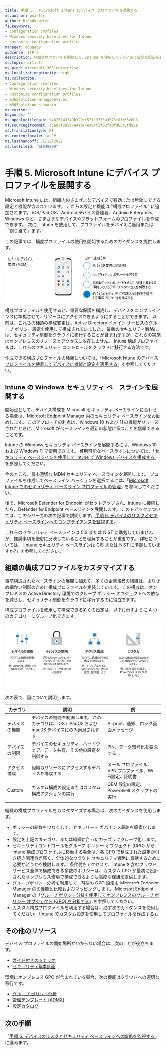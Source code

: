 ```yaml
---
title: 手順 5.  Microsoft Intune にデバイス プロファイルを展開する
ms.author: bcarter
author: brendacarter
f1.keywords:
- configuration profiles
- Windows security baselines for Intune
- customize configuration profiles
manager: dougeby
audience: ITPro
description: 構成プロファイルを開始して、Intune を使用してデバイスに安全な設定を適用し、これらのセキュリティ制御をクラウドに移行します。
ms.topic: article
ms.prod: microsoft-365-enterprise
ms.localizationpriority: high
ms.collection:
- Configuration profiles
- Windows security baselines for Intune
- customize configuration profiles-
- m365solution-managedevices
- m365solution-scenario
ms.custom: ''
keywords: ''
ms.openlocfilehash: 94825143349b329cf571c9735a3573f8fc65e8b8
ms.sourcegitcommit: c6a97f2a5b7a41b74ec84f2f62fabfd65d8fd92a
ms.translationtype: HT
ms.contentlocale: ja-JP
ms.lasthandoff: 01/12/2022
ms.locfileid: "61939299"
---
```

# <a name="step-5-deploy-device-profiles-in-microsoft-intune"></a>手順 5.  Microsoft Intune にデバイス プロファイルを展開する

Microsoft Intune には、組織内のさまざまなデバイスで有効または無効にできる設定と機能が含まれています。 これらの設定と機能は "構成プロファイル" に追加されます。 iOS/iPad OS、Android デバイス管理者、Android Enterprise、Windows など、さまざまなデバイスやプラットフォームのプロファイルを作成できます。 次に、Intune を使用して、プロファイルをデバイスに適用または「割り当て」ます。

この記事では、構成プロファイルの使用を開始するためのガイダンスを提供します。 


![デバイスを管理するための手順](../media/devices/intune-mdm-step-4.png#lightbox)

構成プロファイルを使用すると、重要な保護を構成し、デバイスをコンプライアンスに準拠させて、リソースにアクセスできるようにすることができます。 以前は、これらの種類の構成変更は、Active Directory ドメイン サービスのグループ ポリシー設定を使用して構成されていました。 最新のセキュリティ戦略には、セキュリティ制御をクラウドに移行することが含まれますが、これらの実施はオンプレミスのリソースとアクセスに依存しません。 Intune 構成プロファイルは、これらのセキュリティ コントロールをクラウドに移行する方法です。 

作成できる構成プロファイルの種類については、「[Microsoft Intune のデバイス プロファイルを使用してデバイスに機能と設定を適用する](/mem/intune/configuration/device-profiles)」を参照してください。

## <a name="deploy-windows-security-baselines-for-intune"></a>Intune の Windows セキュリティ ベースラインを展開する

開始点として、デバイス構成を Microsoft セキュリティ ベースラインに合わせる場合は、Microsoft Endpoint Manager 内のセキュリティ ベースラインをお勧めします。 このアプローチの利点は、Windows 10 および 11 の機能がリリースされたときに、Microsoft がベースラインを最新の状態に保つことを信頼できることです。 

Intune の Windows セキュリティ ベースラインを展開するには、Windows 10 および Windows 11 で使用できます。 使用可能なベースラインについては、「[セキュリティ ベースラインを使用して Intune で Windows デバイスを構成する](/mem/intune/protect/security-baselines)」を参照してください。

今のところ、最も適切な MDM セキュリティ ベースラインを展開します。 プロファイルを作成してベースライン バージョンを選択するには、「[Microsoft Intune でのセキュリティ ベースライン プロファイルの管理](/mem/intune/protect/security-baselines-configure)」を参照してください。

後で、Microsoft Defender for Endpoint がセットアップされ、Intune に接続したら、Defender for Endpoint ベースラインを展開します。 このトピックについては、このシリーズの次の記事で説明します。[手順 6. デバイスのリスクとセキュリティ ベースラインへのコンプライアンスを監視する](manage-devices-with-intune-monitor-risk.md)。

これらのセキュリティ ベースラインは CIS または NIST に準拠していませんが、推奨事項を厳密に反映していることを理解することが重要です。 詳細については、「[Intune セキュリティ ベースラインは CIS または NIST に準拠していますか](/mem/intune/protect/security-baselines)?」を参照してください。

## <a name="customize-configuration-profiles-for-your-organization"></a>組織の構成プロファイルをカスタマイズする

事前構成されたベースラインの展開に加えて、多くの企業規模の組織は、よりきめ細かい制御のために構成プロファイルを実装しています。 この構成は、オンプレミスの Active Directory 環境でのグループ ポリシー オブジェクトへの依存を減らし、セキュリティ制御をクラウドに移行するのに役立ちます。 

構成プロファイルを使用して構成できる多くの設定は、以下に示すように 4 つのカテゴリーにグループ化できます。

![Intune デバイス プロファイルのカテゴリ](../media/devices/intune-device-profile-categories.png#lightbox)

次の表で、図について説明します。


|カテゴリ |説明 |例  |
|---------|---------|---------|
|デバイスの機能     | デバイスの機能を制御します。 このカテゴリは、iOS / iPadOS および macOS デバイスにのみ適用されます。        | Airprint、通知、ロック画面メッセージ        |
|デバイスの制限     | デバイスのセキュリティ、ハードウェア、データ共有、その他の設定を制御する        | PIN、データ暗号化を要求する        |
|アクセス構成     |  組織のリソースにアクセスするデバイスを構成する        | メール プロファイル、VPN プロファイル、Wi-Fi設定、証明書        |
|Custom     | カスタム構成の設定またはカスタム構成アクションの実行       | OEM 設定の設定、PowerShell スクリプトの実行        |
|    |         |         |

組織の構成プロファイルをカスタマイズする場合は、次のガイダンスを使用します。
- ポリシーの総数を少なくして、セキュリティ ガバナンス戦略を簡素化します。
- 設定を上記のカテゴリ、または組織に合ったカテゴリにグループ化します。
- セキュリティコントロールをグループ ポリシー オブジェクト (GPO) から Intune 構成プロファイルに移動する場合は、各 GPO で構成された設定が引き続き関連性が高く、全体的なクラウド セキュリティ戦略に貢献するために必要かどうかを検討します。 条件付きアクセスと、Intune を含むクラウド サービス全体で構成できる多数のポリシーは、カスタム GPO が最初に設計されたオンプレミス環境で構成できるよりも高度な保護を提供します。
- グループポリシー分析を利用して、現在の GPO 設定を Microsoft Endpoint Manager 内の機能と比較およびマッピングします。 Microsoft Endpoint Manager の「[グループ ポリシー分析を使用してオンプレミスのグループ ポリシー オブジェクト (GPO) を分析する](/mem/intune/configuration/group-policy-analytics)」を参照してください。
- カスタム構成プロファイルを利用する場合は、必ず次のガイダンスを使用してください: 「[Intune でカスタム設定を使用してプロファイルを作成する](/mem/intune/configuration/custom-settings-configure)」。

## <a name="additional-resources"></a>その他のリソース

デバイス プロファイルの開始場所がわからない場合は、次のことが役立ちます。

- [ガイド付きのシナリオ](/mem/intune/fundamentals/guided-scenarios-overview) 
- [セキュリティ基本計画](/mem/intune/protect/security-baselines)

環境にオンプレミス GPO が含まれている場合、次の機能はクラウドへの適切な移行です。

- [グループ ポリシー分析](/mem/intune/configuration/group-policy-analytics)
- [管理テンプレート (ADMX)](/mem/intune/configuration/administrative-templates-windows)
- [設定カタログ](/mem/intune/configuration/settings-catalog)


## <a name="next-steps"></a>次の手順
「[手順 6. デバイスのリスクとセキュリティ ベースラインへの準拠を監視する](manage-devices-with-intune-monitor-risk.md)」に進みます。
